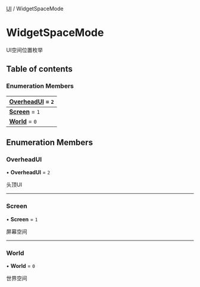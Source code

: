 [UI](../groups/Core.UI.md) / WidgetSpaceMode

# WidgetSpaceMode <Badge type="tip" text="Enumeration" /> <Score text="WidgetSpaceMode" />

<span class="content-big">

UI空间位置枚举

</span>

## Table of contents

### Enumeration Members <Score text="Enumeration" /> 
| **[OverheadUI](mw.WidgetSpaceMode.md#overheadui)** = ``2``  |
| :----- |
| **[Screen](mw.WidgetSpaceMode.md#screen)** = ``1`` |
| **[World](mw.WidgetSpaceMode.md#world)** = ``0`` |

## Enumeration Members

### OverheadUI <Score text="OverheadUI" /> 

• **OverheadUI** = ``2``

头顶UI

___

### Screen <Score text="Screen" /> 

• **Screen** = ``1``

屏幕空间

___

### World <Score text="World" /> 

• **World** = ``0``

世界空间

